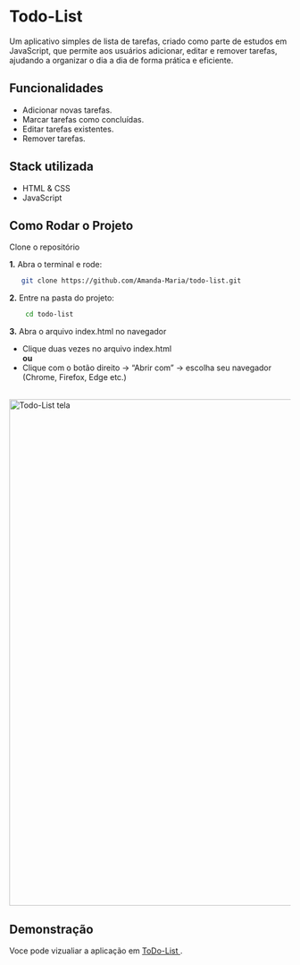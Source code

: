 # Todo-List
Um aplicativo simples de lista de tarefas, criado como parte de estudos em JavaScript, que permite aos usuários adicionar, editar e remover tarefas, ajudando a organizar o dia a dia de forma prática e eficiente.

## Funcionalidades

- Adicionar novas tarefas.
- Marcar tarefas como concluídas.
- Editar tarefas existentes.
- Remover tarefas.

## Stack utilizada

- HTML & CSS
- JavaScript

## Como Rodar o Projeto

Clone o repositório

**1.** Abra o terminal e rode:
```bash
   git clone https://github.com/Amanda-Maria/todo-list.git
```

**2.** Entre na pasta do projeto:

```bash
    cd todo-list
```

**3.** Abra o arquivo index.html no navegador
- Clique duas vezes no arquivo index.html
<br>**ou**
- Clique com o botão direito → “Abrir com” → escolha seu navegador (Chrome, Firefox, Edge etc.)

<br>

<img width="1662" height="906" alt="Todo-List tela" src="https://github.com/user-attachments/assets/a7293999-eec0-4608-9dd2-114476a593c3" />

## Demonstração
Voce pode vizualiar a aplicação em [ToDo-List ](https://amanda-maria.github.io/todo-list/).
